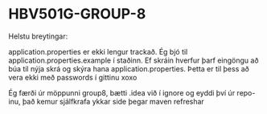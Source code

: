 # HBV501G-GROUP-8

Helstu breytingar: 

application.properties er ekki lengur trackað. Ég bjó til application.properties.example í staðinn.
Ef skráin hverfur þarf eingöngu að búa til nýja skrá og skýra hana application.properties. Þetta er til þess að
vera ekki með passwords í gittinu xoxo

Ég færði úr möppunni group8, bætti .idea við í ignore og eyddi því úr repo-inu, það kemur sjálfkrafa ykkar side þegar
maven refreshar